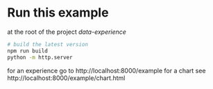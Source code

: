 # Run this example

at the root of the project *data-experience*

``` sh
# build the latest version
npm run build
python -m http.server
```

for an experience go to http://localhost:8000/example
for a chart see http://localhost:8000/example/chart.html
